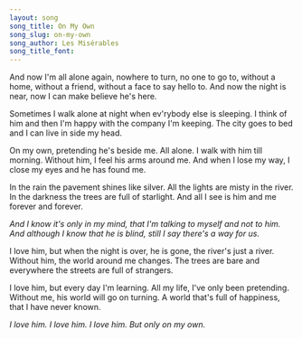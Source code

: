 ```yaml
---
layout: song
song_title: On My Own
song_slug: on-my-own
song_author: Les Misérables
song_title_font: 
---
```


And now I'm all alone again, nowhere to turn, no one to go to,
without a home, without a friend, without a face to say hello to.
And now the night is near, now I can make believe he's here.

Sometimes I walk alone at night when ev'rybody else is sleeping.
I think of him and then I'm happy with the company I'm keeping.
The city goes to bed and I can live in side my head.

<p class="chorus">
  On my own, pretending he's beside me.
  All alone. I walk with him till morning.
  Without him, I feel his arms around me.
  And when I lose my way, I close my eyes and he has found me.
</p>

<p class="chorus">
  In the rain the pavement shines like silver.
  All the lights are misty in the river.
  In the darkness the trees are full of starlight.
  And all I see is him and me forever and forever.
</p>

_And I know it's only in my mind, that I'm talking to myself and not to him.
And although I know that he is blind, still I say there's a way for us._

<p class="chorus">
  I love him, but when the night is over,
  he is gone, the river's just a river.
  Without him, the world around me changes.
  The trees are bare and everywhere the streets are full of strangers.
</p>

<p class="chorus">
  I love him, but every day I'm learning.
  All my life, I've only been pretending.
  Without me, his world will go on turning.
  A world that's full of happiness, that I have never known.
</p>

_I love him. I love him. I love him. But only on my own._